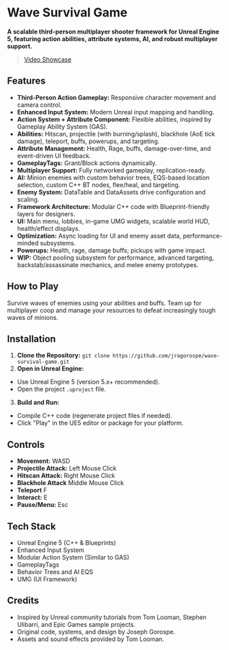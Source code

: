 # Wave Survival Game
**A scalable third-person multiplayer shooter framework for Unreal Engine 5, featuring action abilities, attribute systems, AI, and robust multiplayer support.**
> [Video Showcase](https://youtu.be/yH9ACc1ip28?feature=shared)

## Features
- **Third-Person Action Gameplay:** Responsive character movement and camera control.
- **Enhanced Input System:** Modern Unreal input mapping and handling.
- **Action System + Attribute Component:** Flexible abilities, inspired by Gameplay Ability System (GAS).
- **Abilities:** Hitscan, projectile (with burning/splash), blackhole (AoE tick damage), teleport, buffs, powerups, and targeting.
- **Attribute Management:** Health, Rage, buffs, damage-over-time, and event-driven UI feedback.
- **GameplayTags:** Grant/Block actions dynamically.
- **Multiplayer Support:** Fully networked gameplay, replication-ready.
- **AI:** Minion enemies with custom behavior trees, EQS-based location selection, custom C++ BT nodes, flee/heal, and targeting.
- **Enemy System:** DataTable and DataAssets drive configuration and scaling.
- **Framework Architecture:** Modular C++ code with Blueprint-friendly layers for designers.
- **UI:** Main menu, lobbies, in-game UMG widgets, scalable world HUD, health/effect displays.
- **Optimization:** Async loading for UI and enemy asset data, performance-minded subsystems.
- **Powerups:** Health, rage, damage buffs; pickups with game impact.
- **WIP:** Object pooling subsystem for performance, advanced targeting, backstab/assassinate mechanics, and melee enemy prototypes.
 
## How to Play
Survive waves of enemies using your abilities and buffs. Team up for multiplayer coop and manage your resources to defeat increasingly tough waves of minions.

## Installation
1. **Clone the Repository:**
`git clone https://github.com/jragorospe/wave-survival-game.git`
2. **Open in Unreal Engine:**  
- Use Unreal Engine 5 (version 5.x+ recommended).  
- Open the project `.uproject` file.
3. **Build and Run:**  
- Compile C++ code (regenerate project files if needed).  
- Click "Play" in the UE5 editor or package for your platform.

## Controls
- **Movement:** WASD  
- **Projectile Attack:** Left Mouse Click
- **Hitscan Attack:** Right Mouse Click
- **Blackhole Attack** Middle Mouse Click
- **Teleport** F
- **Interact:** E  
- **Pause/Menu:** Esc

## Tech Stack
- Unreal Engine 5 (C++ & Blueprints)  
- Enhanced Input System  
- Modular Action System (Similar to GAS) 
- GameplayTags  
- Behavior Trees and AI EQS  
- UMG (UI Framework)

## Credits
- Inspired by Unreal community tutorials from Tom Looman, Stephen Ulibarri, and Epic Games sample projects.  
- Original code, systems, and design by Joseph Gorospe.  
- Assets and sound effects provided by Tom Looman.
